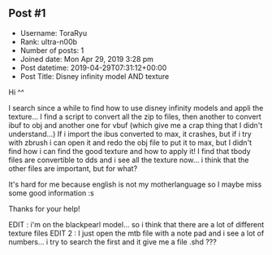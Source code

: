 ## Post #1
- Username: ToraRyu
- Rank: ultra-n00b
- Number of posts: 1
- Joined date: Mon Apr 29, 2019 3:28 pm
- Post datetime: 2019-04-29T07:31:12+00:00
- Post Title: Disney infinity model AND texture

Hi ^^ 

I search since a while to find how to use disney infinity models and appli the texture...
I find a script to convert all the zip to files, then another to convert ibuf to obj and another one for vbuf (which give me a crap thing that I didn't understand...)
If i import the ibus converted to max, it crashes, but if i try with zbrush i can open it and redo the obj file to put it to max, but I didn't find how i can find the good texture and how to apply it!
I find that tbody files are convertible to dds and i see all the texture now... i think that the other files are important, but for what?

It's hard for me because english is not my motherlanguage so I maybe miss some good information :s 

Thanks for your help!


EDIT : i'm on the blackpearl model... so i think that there are a lot of different texture files
EDIT 2 : I just open the mtb file with a note pad and i see a lot of numbers... i try to search the first and it give me a file .shd ???
